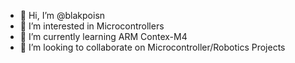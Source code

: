- 👋 Hi, I’m @blakpoisn
- 👀 I’m interested in Microcontrollers
- 🌱 I’m currently learning ARM Contex-M4
- 💞️ I’m looking to collaborate on Microcontroller/Robotics Projects


<!---
blakpoisn/blakpoisn is a ✨ special ✨ repository because its `README.md` (this file) appears on your GitHub profile.
You can click the Preview link to take a look at your changes.
--->
